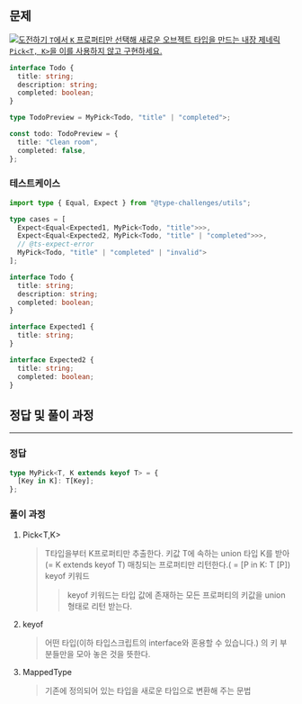 ## 문제

<a href="https://tsch.js.org/4/play/ko" target="_blank"><img src="https://img.shields.io/badge/-%EB%8F%84%EC%A0%84%ED%95%98%EA%B8%B0-3178c6?logo=typescript&logoColor=white" alt="도전하기"/>
`T`에서 `K` 프로퍼티만 선택해 새로운 오브젝트 타입을 만드는 내장 제네릭 `Pick<T, K>`을 이를 사용하지 않고 구현하세요.

```ts
interface Todo {
  title: string;
  description: string;
  completed: boolean;
}

type TodoPreview = MyPick<Todo, "title" | "completed">;

const todo: TodoPreview = {
  title: "Clean room",
  completed: false,
};
```

### 테스트케이스

```ts
import type { Equal, Expect } from "@type-challenges/utils";

type cases = [
  Expect<Equal<Expected1, MyPick<Todo, "title">>>,
  Expect<Equal<Expected2, MyPick<Todo, "title" | "completed">>>,
  // @ts-expect-error
  MyPick<Todo, "title" | "completed" | "invalid">
];

interface Todo {
  title: string;
  description: string;
  completed: boolean;
}

interface Expected1 {
  title: string;
}

interface Expected2 {
  title: string;
  completed: boolean;
}
```

## 정답 및 풀이 과정

---

### 정답

```ts
type MyPick<T, K extends keyof T> = {
  [Key in K]: T[Key];
};
```

### 풀이 과정

1. Pick<T,K>

   > T타입을부터 K프로퍼티만 추출한다.
   > 키값 T에 속하는 union 타입 K를 받아(= K extends keyof T) 매칭되는 프로퍼티만 리턴한다.( = [P in K: T [P])
   > keyof 키워드
   >
   > > keyof 키워드는 타입 값에 존재하는 모든 프로퍼티의 키값을 union 형태로 리턴 받는다.

2. keyof

   > 어떤 타입(이하 타입스크립트의 interface와 혼용할 수 있습니다.) 의 키 부분들만을 모아 놓은 것을 뜻한다.

3. MappedType
   > 기존에 정의되어 있는 타입을 새로운 타입으로 변환해 주는 문법
